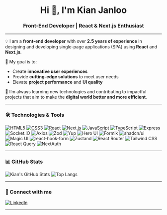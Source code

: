 <h1 align="center">Hi 👋, I'm Kian Janloo</h1>
<h3 align="center">Front-End Developer | React & Next.js Enthusiast</h3>

---

💡 I am a **front-end developer** with over **2.5 years of experience** in designing and developing single-page applications (SPA) using **React** and **Next.js**.

🎯 My goal is to:
- Create **innovative user experiences**
- Provide **cutting-edge solutions** to meet user needs
- Elevate **project performance** and **UI quality**

🚀 I’m always learning new technologies and contributing to impactful projects that aim to make the **digital world better and more efficient**.

---

### 🛠️ Technologies & Tools

![HTML5](https://img.shields.io/badge/-HTML5-E34F26?style=for-the-badge&logo=html5&logoColor=white)
![CSS3](https://img.shields.io/badge/-CSS3-1572B6?style=for-the-badge&logo=css3)
![React](https://img.shields.io/badge/-React-61DAFB?style=for-the-badge&logo=react)
![Next.js](https://img.shields.io/badge/-Next.js-000000?style=for-the-badge&logo=next.js)
![JavaScript](https://img.shields.io/badge/-JavaScript-F7DF1E?style=for-the-badge&logo=javascript&logoColor=black)
![TypeScript](https://img.shields.io/badge/-TypeScript-3178C6?style=for-the-badge&logo=typescript&logoColor=white)
![Express](https://img.shields.io/badge/-Express-000000?style=for-the-badge)
![Socket.IO](https://img.shields.io/badge/-Socket.IO-010101?style=for-the-badge)
![Axios](https://img.shields.io/badge/-Axios-5A29E4?style=for-the-badge)
![Zod](https://img.shields.io/badge/-Zod-FFFFFF?style=for-the-badge&logo=zod&logoColor=000000)
![Yup](https://img.shields.io/badge/-Yup-5F43E0?style=for-the-badge)
![Hero UI](https://img.shields.io/badge/-Hero%20UI-319795?style=for-the-badge)
![Formik](https://img.shields.io/badge/-Formik-22C55E?style=for-the-badge)
![shadcn/ui](https://img.shields.io/badge/-shadcn_ui-111827?style=for-the-badge)
![Magic UI](https://img.shields.io/badge/-Magic%20UI-6366F1?style=for-the-badge)
![react-hook-form](https://img.shields.io/badge/-react--hook--form-EC4899?style=for-the-badge)
![Zustand](https://img.shields.io/badge/-Zustand-FF0080?style=for-the-badge)
![React Router](https://img.shields.io/badge/-React%20Router-CA4245?style=for-the-badge)
![Tailwind CSS](https://img.shields.io/badge/-TailwindCSS-38B2AC?style=for-the-badge&logo=tailwind-css)
![React Query](https://img.shields.io/badge/-React%20Query-FF4154?style=for-the-badge)
![NextAuth](https://img.shields.io/badge/-NextAuth-1F2937?style=for-the-badge)

---

### 📊 GitHub Stats

![Kian's GitHub Stats](https://github-readme-stats.vercel.app/api?username=KianJanloo&show_icons=true&theme=tokyonight)
![Top Langs](https://github-readme-stats.vercel.app/api/top-langs/?username=KianJanloo&layout=compact&theme=tokyonight)

---

### 🔗 Connect with me

[![LinkedIn](https://img.shields.io/badge/-LinkedIn-blue?style=for-the-badge&logo=linkedin&logoColor=white)](https://www.linkedin.com/in/kian-janloo-6b7473344/)

---
